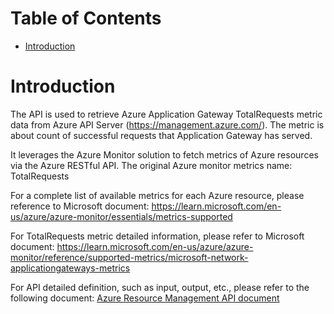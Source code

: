 # Table of Contents
- [Introduction](#introduction)


# Introduction <a name="introduction"></a>
The API is used to retrieve Azure Application Gateway TotalRequests metric data from Azure API Server (https://management.azure.com/). The metric is about count of successful requests that Application Gateway has served. 



It leverages the Azure Monitor solution to fetch metrics of Azure resources via the Azure RESTful API. The original Azure monitor metrics name: TotalRequests



For a complete list of available metrics for each Azure resource, please reference to Microsoft document: https://learn.microsoft.com/en-us/azure/azure-monitor/essentials/metrics-supported

For TotalRequests metric detailed information, please refer to Microsoft document: https://learn.microsoft.com/en-us/azure/azure-monitor/reference/supported-metrics/microsoft-network-applicationgateways-metrics

For API detailed definition, such as input, output, etc., please refer to the following document:
[Azure Resource Management API document](https://learn.microsoft.com/en-us/rest/api/monitor/metrics/list?view=rest-monitor-2023-10-01&tabs=HTTP)

